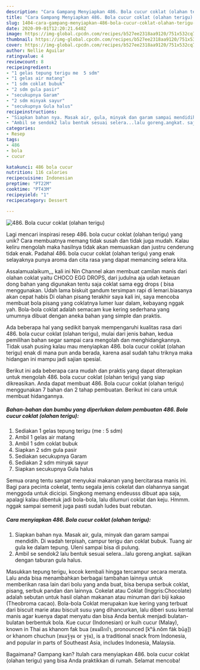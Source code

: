 ```yaml
---
description: "Cara Gampang Menyiapkan 486. Bola cucur coklat (olahan terigu) Anti Gagal"
title: "Cara Gampang Menyiapkan 486. Bola cucur coklat (olahan terigu) Anti Gagal"
slug: 1404-cara-gampang-menyiapkan-486-bola-cucur-coklat-olahan-terigu-anti-gagal
date: 2020-09-01T12:20:21.648Z
image: https://img-global.cpcdn.com/recipes/b527ee2318aa9120/751x532cq70/486-bola-cucur-coklat-olahan-terigu-foto-resep-utama.jpg
thumbnail: https://img-global.cpcdn.com/recipes/b527ee2318aa9120/751x532cq70/486-bola-cucur-coklat-olahan-terigu-foto-resep-utama.jpg
cover: https://img-global.cpcdn.com/recipes/b527ee2318aa9120/751x532cq70/486-bola-cucur-coklat-olahan-terigu-foto-resep-utama.jpg
author: Nellie Aguilar
ratingvalue: 4
reviewcount: 8
recipeingredient:
- "1 gelas tepung terigu me  5 sdm"
- "1 gelas air matang"
- "1 sdm coklat bubuk"
- "2 sdm gula pasir"
- "secukupnya Garam"
- "2 sdm minyak sayur"
- "secukupnya Gula halus"
recipeinstructions:
- "Siapkan bahan nya. Masak air, gula, minyak dan garam sampai mendidih. Di wadah terpisah, campur terigu dan coklat bubuk. Tuang air gula ke dalam tepung. Uleni sampai bisa di pulung."
- "Ambil se sendok2 lalu bentuk sesuai selera...lalu goreng.angkat. sajikan dengan taburan gula halus."
categories:
- Resep
tags:
- 486
- bola
- cucur

katakunci: 486 bola cucur 
nutrition: 116 calories
recipecuisine: Indonesian
preptime: "PT22M"
cooktime: "PT43M"
recipeyield: "1"
recipecategory: Dessert

---
```



![486. Bola cucur coklat (olahan terigu)](https://img-global.cpcdn.com/recipes/b527ee2318aa9120/751x532cq70/486-bola-cucur-coklat-olahan-terigu-foto-resep-utama.jpg)

Lagi mencari inspirasi resep 486. bola cucur coklat (olahan terigu) yang unik? Cara membuatnya memang tidak susah dan tidak juga mudah. Kalau keliru mengolah maka hasilnya tidak akan memuaskan dan justru cenderung tidak enak. Padahal 486. bola cucur coklat (olahan terigu) yang enak selayaknya punya aroma dan cita rasa yang dapat memancing selera kita.

Assalamualaikum,,, kali ini Nin Channel akan membuat camilan manis dari olahan coklat yaitu CHOCO EGG DROPS, dari judulna aja udah ketauan dong bahan yang digunakan tentu saja coklat sama egg drops ( bisa menggunakan. Udah lama biskuit gandum tersimpan rapi di lemari.biasanya akan cepat habis Di olahan pisang terakhir saya kali ini, saya mencoba membuat bola pisang yang coklatnya lumer luar dalam, kebayang nggak yah. Bola-bola coklat adalah semacam kue kering sederhana yang umumnya dibuat dengan aneka bahan yang simple dan praktis.

Ada beberapa hal yang sedikit banyak mempengaruhi kualitas rasa dari 486. bola cucur coklat (olahan terigu), mulai dari jenis bahan, kedua pemilihan bahan segar sampai cara mengolah dan menghidangkannya. Tidak usah pusing kalau mau menyiapkan 486. bola cucur coklat (olahan terigu) enak di mana pun anda berada, karena asal sudah tahu triknya maka hidangan ini mampu jadi sajian spesial.


Berikut ini ada beberapa cara mudah dan praktis yang dapat diterapkan untuk mengolah 486. bola cucur coklat (olahan terigu) yang siap dikreasikan. Anda dapat membuat 486. Bola cucur coklat (olahan terigu) menggunakan 7 bahan dan 2 tahap pembuatan. Berikut ini cara untuk membuat hidangannya.

<!--inarticleads1-->

##### Bahan-bahan dan bumbu yang diperlukan dalam pembuatan 486. Bola cucur coklat (olahan terigu):

1. Sediakan 1 gelas tepung terigu (me : 5 sdm)
1. Ambil 1 gelas air matang
1. Ambil 1 sdm coklat bubuk
1. Siapkan 2 sdm gula pasir
1. Sediakan secukupnya Garam
1. Sediakan 2 sdm minyak sayur
1. Siapkan secukupnya Gula halus


Semua orang tentu sangat menyukai makanan yang bercitarasa manis ini. Bagi para pecinta cokelat, tentu segala jenis cokelat dan olahannya sangat menggoda untuk dicicipi. Singkong memang endeusss dibuat apa saja, apalagi kalau dibentuk jadi bola-bola, lalu dilumuri coklat dan keju. Hmmm. nggak sampai semenit juga pasti sudah ludes buat rebutan. 

<!--inarticleads2-->

##### Cara menyiapkan 486. Bola cucur coklat (olahan terigu):

1. Siapkan bahan nya. Masak air, gula, minyak dan garam sampai mendidih. Di wadah terpisah, campur terigu dan coklat bubuk. Tuang air gula ke dalam tepung. Uleni sampai bisa di pulung.
1. Ambil se sendok2 lalu bentuk sesuai selera...lalu goreng.angkat. sajikan dengan taburan gula halus.


Masukkan tepung terigu, kocok kembali hingga tercampur secara merata. Lalu anda bisa menambahkan berbagai tambahan lainnya untuk memberikan rasa lain dari bolu yang anda buat, bisa berupa serbuk coklat, pisang, serbuk pandan dan lainnya. Cokelat atau Coklat (Inggris:Chocolate) adalah sebutan untuk hasil olahan makanan atau minuman dari biji kakao (Theobroma cacao). Bola-bola Coklat merupakan kue kering yang terbuat dari biscuit marie atau biscuit susu yang dihancurkan, lalu diberi susu kental manis agar kuenya dapat menyatu dan bisa Anda bentuk menjadi bulatan-bulatan berbentuk bola. Kue cucur (Indonesian) or kuih cucur (Malay), known in Thai as khanom fak bua (ขนมฝักบัว, pronounced [kʰā.nǒm fàk būa̯]) or khanom chuchun (ขนมจู้จุน or จูจุ่น), is a traditional snack from Indonesia, and popular in parts of Southeast Asia, includes Indonesia, Malaysia. 

Bagaimana? Gampang kan? Itulah cara menyiapkan 486. bola cucur coklat (olahan terigu) yang bisa Anda praktikkan di rumah. Selamat mencoba!
